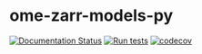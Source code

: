 # ome-zarr-models-py

[![Documentation Status](https://readthedocs.org/projects/ome-zarr-models-py/badge/?version=latest)](https://ome-zarr-models-py.readthedocs.io/en/latest/?badge=latest)
[![Run tests](https://github.com/BioImageTools/ome-zarr-models-py/actions/workflows/python-package.yml/badge.svg?branch=main)](https://github.com/BioImageTools/ome-zarr-models-py/actions/workflows/python-package.yml)
[![codecov](https://codecov.io/gh/BioImageTools/ome-zarr-models-py/graph/badge.svg?token=QDV2J4ZUZ7)](https://codecov.io/gh/BioImageTools/ome-zarr-models-py)
